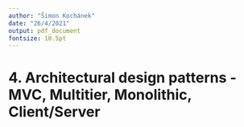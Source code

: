 ```yaml
---
author: "Šimon Kochánek"
date: "26/4/2021"
output: pdf_document
fontsize: 10.5pt
---
```


<style type="text/css">
  body{
    font-size: 10.5pt;
  }
</style>


# 4. Architectural design patterns - MVC, Multitier, Monolithic, Client/Server


